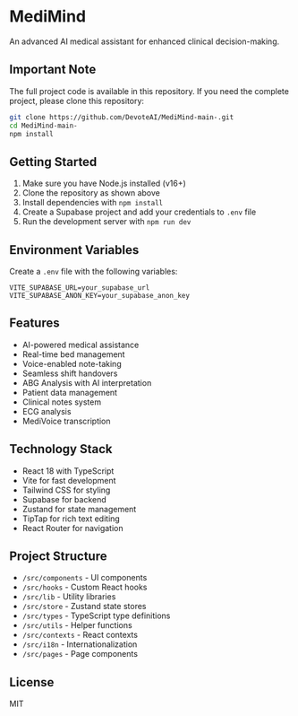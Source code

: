 # MediMind

An advanced AI medical assistant for enhanced clinical decision-making.

## Important Note

The full project code is available in this repository. If you need the complete project, please clone this repository:

```bash
git clone https://github.com/DevoteAI/MediMind-main-.git
cd MediMind-main-
npm install
```

## Getting Started

1. Make sure you have Node.js installed (v16+)
2. Clone the repository as shown above
3. Install dependencies with `npm install`
4. Create a Supabase project and add your credentials to `.env` file
5. Run the development server with `npm run dev`

## Environment Variables

Create a `.env` file with the following variables:

```env
VITE_SUPABASE_URL=your_supabase_url
VITE_SUPABASE_ANON_KEY=your_supabase_anon_key
```

## Features

- AI-powered medical assistance
- Real-time bed management
- Voice-enabled note-taking
- Seamless shift handovers
- ABG Analysis with AI interpretation
- Patient data management
- Clinical notes system
- ECG analysis
- MediVoice transcription

## Technology Stack

- React 18 with TypeScript
- Vite for fast development
- Tailwind CSS for styling
- Supabase for backend
- Zustand for state management
- TipTap for rich text editing
- React Router for navigation

## Project Structure

- `/src/components` - UI components
- `/src/hooks` - Custom React hooks
- `/src/lib` - Utility libraries
- `/src/store` - Zustand state stores
- `/src/types` - TypeScript type definitions
- `/src/utils` - Helper functions
- `/src/contexts` - React contexts
- `/src/i18n` - Internationalization
- `/src/pages` - Page components

## License

MIT
